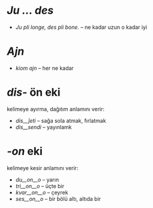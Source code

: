 # *Ju … des*

- *Ju pli longe, des pli bone.* – ne kadar uzun o kadar iyi
 

# *Ajn*

- *kiom ajn* – her ne kadar
 

# *dis-* ön eki

kelimeye ayırma, dağıtım anlamını verir:

- *dis__ĵeti* – sağa sola atmak, fırlatmak
- *dis__sendi* – yayınlamk
 

# *-on* eki

kelimeye kesir anlamını verir:

- *du__on__o*   – yarın
- *tri__on__o*  – üçte bir
- *kvar__on__o* – çeyrek
- *ses__on__o*  – bir bölü altı, altıda bir
 
